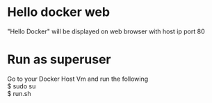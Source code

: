 # Hello docker web
"Hello Docker" will be displayed on web browser with host ip port 80
# Run as superuser
Go to your Docker Host Vm and run the following<br>
$ sudo su<br>
$ run.sh 
